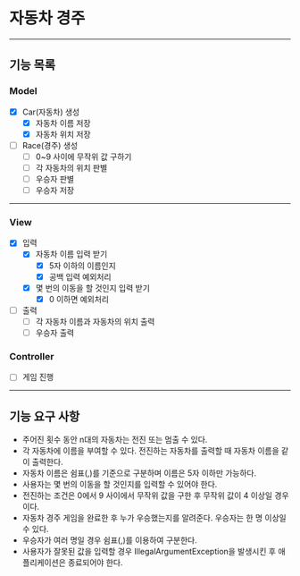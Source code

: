 # 자동차 경주

---
## 기능 목록

### Model
-[x] Car(자동차) 생성
  - [x] 자동차 이름 저장
  - [x] 자동차 위치 저장
- [ ] Race(경주) 생성
  - [ ] 0~9 사이에 무작위 값 구하기
  - [ ] 각 자동차의 위치 판별
  - [ ] 우승자 판별
  - [ ] 우승자 저장
---
### View
-[x] 입력
  - [x] 자동차 이름 입력 받기
    - [x] 5자 이하의 이름인지
    - [x] 공백 입력 예외처리
  - [x] 몇 번의 이동을 할 것인지 입력 받기
    - [x] 0 이하면 예외처리
- [ ] 출력
  - [ ] 각 자동차 이름과 자동차의 위치 출력
  - [ ] 우승자 출력

### Controller
- [ ] 게임 진행



---
## 기능 요구 사항
- 주어진 횟수 동안 n대의 자동차는 전진 또는 멈출 수 있다.
- 각 자동차에 이름을 부여할 수 있다. 전진하는 자동차를 출력할 때 자동차 이름을 같이 출력한다.
- 자동차 이름은 쉼표(,)를 기준으로 구분하며 이름은 5자 이하만 가능하다.
- 사용자는 몇 번의 이동을 할 것인지를 입력할 수 있어야 한다.
- 전진하는 조건은 0에서 9 사이에서 무작위 값을 구한 후 무작위 값이 4 이상일 경우이다.
- 자동차 경주 게임을 완료한 후 누가 우승했는지를 알려준다. 우승자는 한 명 이상일 수 있다.
- 우승자가 여러 명일 경우 쉼표(,)를 이용하여 구분한다.
- 사용자가 잘못된 값을 입력할 경우 IllegalArgumentException을 발생시킨 후 애플리케이션은 종료되어야 한다.